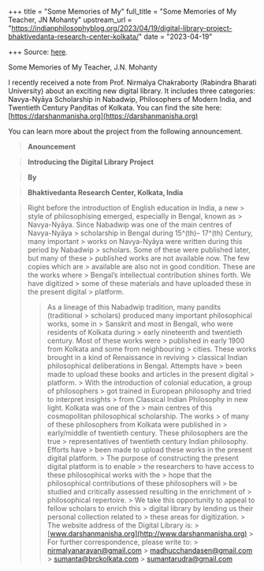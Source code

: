 +++
title = "Some Memories of My"
full_title = "Some Memories of My Teacher, JN Mohanty"
upstream_url = "https://indianphilosophyblog.org/2023/04/19/digital-library-project-bhaktivedanta-research-center-kolkata/"
date = "2023-04-19"

+++
Source: [here](https://indianphilosophyblog.org/2023/04/19/digital-library-project-bhaktivedanta-research-center-kolkata/).

Some Memories of My Teacher, J.N. Mohanty

I recently received a note from Prof. Nirmalya Chakraborty (Rabindra Bharati University) about an exciting new digital library. It includes three categories: Navya-Nyāya Scholarship in Nabadwip, Philosophers of Modern India, and Twentieth Century Paṇḍitas of Kolkata. You can find the site here: [https://darshanmanisha.org](https://darshanmanisha.org)

You can learn more about the project from the following announcement.

> **Anouncement**

> **Introducing the Digital Library Project**

> **By**

> **Bhaktivedanta Research Center, Kolkata, India**

> Right before the introduction of English education in India, a new > style of philosophising emerged, especially in Bengal, known as > Navya-Nyāya. Since Nabadwip was one of the main centres of Navya-Nyāya > scholarship in Bengal during 15^(th)– 17^(th) Century, many important > works on Navya-Nyāya were written during this period by Nabadwip > scholars. Some of these were published later, but many of these > published works are not available now. The few copies which are > available are also not in good condition. These are the works where > Bengal’s intellectual contribution shines forth. We have digitized > some of these materials and have uploaded these in the present digital > platform. 
> > As a lineage of this Nabadwip tradition, many pandits (traditional > scholars) produced many important philosophical works, some in > Sanskrit and most in Bengali, who were residents of Kolkata during > early nineteenth and twentieth century. Most of these works were > published in early 1900 from Kolkata and some from neighbouring > cities. These works brought in a kind of Renaissance in reviving > classical Indian philosophical deliberations in Bengal. Attempts have > been made to upload these books and articles in the present digital > platform. >
> With the introduction of colonial education, a group of philosophers > got trained in European philosophy and tried to interpret insights > from Classical Indian Philosophy in new light. Kolkata was one of the > main centres of this cosmopolitan philosophical scholarship. The works > of many of these philosophers from Kolkata were published in > early/middle of twentieth century. These philosophers are the true > representatives of twentieth century Indian philosophy. Efforts have > been made to upload these works in the present digital platform. >
> The purpose of constructing the present digital platform is to enable > the researchers to have access to these philosophical works with the > hope that the philosophical contributions of these philosophers will > be studied and critically assessed resulting in the enrichment of > philosophical repertoire. >
> We take this opportunity to appeal to fellow scholars to enrich this > digital library by lending us their personal collection related to > these areas for digitization. >
> The website address of the Digital Library is: > [www.darshanmanisha.org](http://www.darshanmanisha.org) >
> For further correspondence, please write to: >
> <nirmalyanarayan@gmail.com> >
> <madhucchandasen@gmail.com> >
> <sumanta@brckolkata.com> >
> <sumantarudra@gmail.com>
